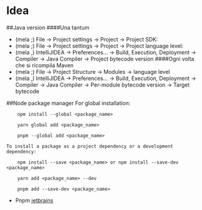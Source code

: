 Idea
======================
##Java version
####Una tantum
- (mela ;) File -> Project settings -> Project -> Project SDK:
- (mela ;) File -> Project settings -> Project -> Project language level:
- (mela ,) IntelliJIDEA -> Preferences... -> Build, Execution, Deployment -> Compiler -> Java Compiler -> Project bytecode version
####Ogni volta che si ricompila Maven
- (mela ;) File -> Project Structure -> Modules -> language level 
- (mela ,) IntelliJIDEA -> Preferences... -> Build, Execution, Deployment -> Compiler -> Java Compiler -> Per-module bytecode version -> Target bytecode

##Node package manager
     For global installation:

        npm install --global <package_name>

        yarn global add <package_name>

        pnpm --global add <package_name>

    To install a package as a project dependency or a development dependency:

        npm install --save <package_name> or npm install --save-dev <package_name>

        yarn add <package_name> --dev

        pnpm add --save-dev <package_name>
- Pnpm [jetbrains](https://www.jetbrains.com/help/idea/installing-and-removing-external-software-using-node-package-manager.html#ws_npm_command_line_installation)
